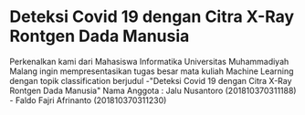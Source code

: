 # Deteksi Covid 19 dengan Citra X-Ray Rontgen Dada Manusia

Perkenalkan kami dari Mahasiswa Informatika Universitas Muhammadiyah Malang ingin mempresentasikan tugas besar mata kuliah Machine Learning dengan topik classification berjudul -"Deteksi Covid 19 dengan Citra X-Ray Rontgen Dada Manusia"
Nama Anggota : Jalu Nusantoro (201810370311188) - Faldo Fajri Afrinanto (201810370311230)
